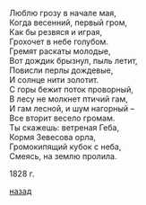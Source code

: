 Люблю грозу в начале мая,  
Когда весенний, первый гром,  
Как бы резвяся и играя,  
Грохочет в небе голубом.  
Гремят раскаты молодые,  
Вот дождик брызнул, пыль летит,  
Повисли перлы дождевые,  
И солнце нити золотит.  
С горы бежит поток проворный,  
В лесу не молкнет птичий гам,  
И гам лесной, и шум нагорный –  
Все вторит весело громам.  
Ты скажешь: ветреная Геба,  
Кормя Зевесова орла,  
Громокипящий кубок с неба,  
Смеясь, на землю пролила.

1828 г.

[назад](./../08-practice.md)
